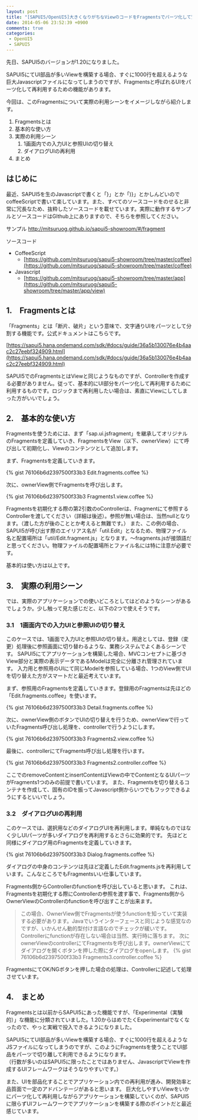 ```yaml
---
layout: post
title: "[SAPUI5/OpenUI5]大きくなりがちなViewのコードをFragmentsでパーツ化して賢くViewを構築する"
date: 2014-05-06 23:52:39 +0900
comments: true
categories: 
 - OpenUI5
 - SAPUI5
---
```


先日、SAPUI5のバージョンが1.20になりました。

SAPUI5にてUI部品が多いViewを構築する場合、すぐに1000行を超えるような巨大Javascriptファイルになってしまうのですが、Fragmentsと呼ばれるUIをパーツ化して再利用するための機能があります。

今回は、このFragmentsについて実際の利用シーンをイメージしながら紹介します。

<!-- more -->

1.  Fragmentsとは
2.  基本的な使い方
3.  実際の利用シーン
    1.  1画面内での入力UIと参照UIの切り替え
    2.  ダイアログUIの再利用
4.  まとめ

## はじめに

最近、SAPUI5を生のJavascriptで書くと「}」とか「)}」とかしんどいのでcoffeeScriptで書いて楽しています。また、すべてのソースコードをのせると非常に冗長なため、抜粋したソースコードを載せています。実際に動作するサンプルとソースコードはGIthub上にありますので、そちらを参照してください。

サンプル
<http://mitsuruog.github.io/sapui5-showroom/#/fragment>

ソースコード

* CoffeeScript
    * [https://github.com/mitsuruog/sapui5-showroom/tree/master/coffee](https://github.com/mitsuruog/sapui5-showroom/tree/master/coffee)
* Javascript
    * [https://github.com/mitsuruog/sapui5-showroom/tree/master/app](https://github.com/mitsuruog/sapui5-showroom/tree/master/app/view)

## 1.　Fragmentsとは

「Fragments」とは「断片、破片」という意味で、文字通りUIをパーツとして分割する機能です。公式ドキュメントはこちらです。

[https://sapui5.hana.ondemand.com/sdk/#docs/guide/36a5b130076e4b4aac2c27eebf324909.html](https://sapui5.hana.ondemand.com/sdk/#docs/guide/36a5b130076e4b4aac2c27eebf324909.html)

SAPUI5でのFragmentsとはViewと同じようなものですが、Controllerを作成する必要がありません。従って、基本的にUI部分をパーツ化して再利用するために利用するものです。ロジックまで再利用したい場合は、素直にViewにしてしまった方がいいでしょう。

## 2.　基本的な使い方

Fragmentsを使うためには、まず「sap.ui.jsfragment」を継承してオリジナルのFragmentsを定義していき、FragmentsをView（以下、ownerView）にて呼び出して初期化し、Viewのコンテンツとして追加します。

まず、Fragmentsを定義していきます。

{% gist 76106b6d2397500f33b3 Edit.fragments.coffee %}

次に、ownerView側でFragmentsを呼び出します。

{% gist 76106b6d2397500f33b3 Fragments1.view.coffee %}

Fragmentsを初期化する際の第2引数のoControllerは、Fragmentにて参照するControllerを渡してください（詳細は後述）。参照が無い場合は、当然nullとなります。（渡した方が後のこととか考えると無難です。）
また、この例の場合、SAPUI5が呼び出す際のエイリアス名が「util.Edit」となるため、物理ファイル名と配置場所は「util/Edit.fragment.js」となります。〜fragments.jsが接頭語だと思ってください。物理ファイルの配置場所とファイル名には特に注意が必要です。

基本的は使い方は以上です。

## 3.　実際の利用シーン

では、実際のアプリケーションでの使いどころとしてはどのようなシーンがあるでしょうか。少し触って見た感じだと、以下の2つで使えそうです。

### 3.1　1画面内での入力UIと参照UIの切り替え

このケースでは、1画面で入力UIと参照UIの切り替え。用途としては、登録（変更）処理後に参照画面に切り替わるような、業務システムでよくあるシーンです。
SAPUI5にてアプリケーションを構築した場合、MVCコンセプトに基づきView部分と実際の表示データであるModelは完全に分離され管理されています。
入力用と参照用のUIにて同じModelを参照している場合、1つのView側でUIを切り替えた方がスマートだと最近考えています。

まず、参照用のFragmentsを定義していきます。登録用のFragmentsは先ほどの「Edit.fragments.coffee」を使います。

{% gist 76106b6d2397500f33b3 Detail.fragments.coffee %}

次に、ownerView側のボタンでUIの切り替えを行うため、ownerViewで行っていたFragments呼び出し処理を、controllerで行うようにします。

{% gist 76106b6d2397500f33b3 Fragments2.view.coffee %}

最後に、controllerにてFragments呼び出し処理を行います。

{% gist 76106b6d2397500f33b3 Fragments2.controller.coffee %}

ここでのremoveContentとinsertContentはViewの中でContentとなるUIパーツがFragments1つのみの前提で書いています。
また、Fragmentsを切り替えるコンテナを作成して、固有のIDを振ってJavascript側からいつでもフックできるようにするといいでしょう。

### 3.2　ダイアログUIの再利用

このケースでは、選択用などのダイアログUIを再利用します。単純なものではなく少しUIパーツが多いダイアログを再利用するとさらに効果的です。
先ほどと同様にダイアログ用のFragmentsを定義していきます。

{% gist 76106b6d2397500f33b3 Dialog.fragments.coffee %}

ダイアログの中身のコンテンツは先ほど定義したEdit.fragments.jsを再利用しています。こんなところでもFragmentsいい仕事しています。

Fragments側からControllerのfunctionを呼び出していると思います。
これは、Fragmentsを初期化する際にControllerの参照を渡す事で、Fragments側からOwnerViewのControllerのfunctionを呼び出すことが出来ます。

> この場合、OwnerView側でFragmentsが使うfunctionを知っていて実装する必要があります。Javaでいうインターフェースと同じような感覚なのですが、いかんせん動的型付け言語なのでチェックが緩いです。Controllerにfunctionが存在しない場合は当然、実行時に落ちます。
次にownerViewのcontrollerにてFragmentsを呼び出します。ownerViewにてダイアログを開くボタンを押した際にダイアログをopenします。
{% gist 76106b6d2397500f33b3 Fragments3.controller.coffee %}

FragmentsにてOK/NGボタンを押した場合の処理は、Controllerに記述して処理させています。

## 4.　まとめ

Fragmentsとは以前からSAPUI5にあった機能ですが、「Experimental（実験的）」な機能に分類されていました。1.20からはめでたくExperimentalでなくなったので、やっと実戦で投入できるようになりました。

SAPUI5にてUI部品が多いViewを構築する場合、すぐに1000行を超えるようなJSファイルになってしまうのですが、このようにFragmentsを使うことでUI部品をパーツで切り離して利用できるようになります。  
（行数が多いのはSAPUI5に限ったことではありません、JavascriptでViewを作成するUIフレームワークはそうなりやすいです。）

また、UIを部品化することでアプリケーション内での再利用が進み、開発効率と品質面で一定のアドバンテージがあると思います。
巨大化しやすいViewをいかにパーツ化して再利用しながらアプリケーションを構築していくのが、SAPUI5に限らずUIフレームワークでアプリケーションを構築する際のポイントだと最近感じています。